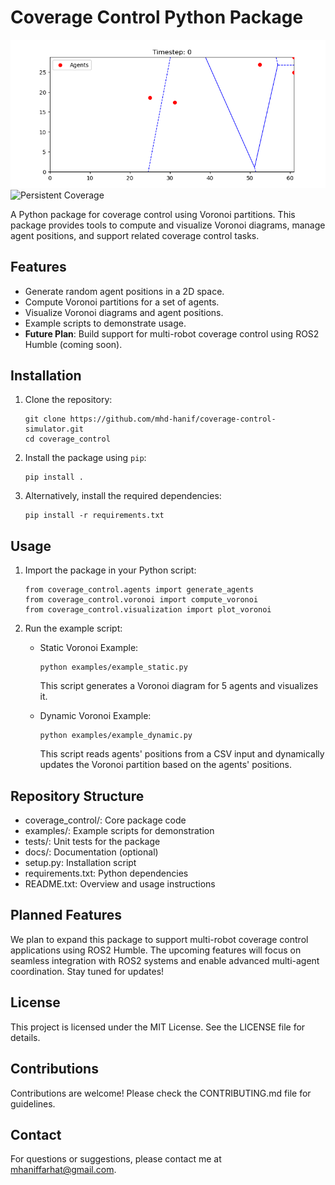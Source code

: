 Coverage Control Python Package
================================

![Voronoi Example](output/dynamic_voronoi_example.gif)
![Persistent Coverage](output/persistent_coverage_example.gif)

A Python package for coverage control using Voronoi partitions. This package provides tools to compute and visualize Voronoi diagrams, manage agent positions, and support related coverage control tasks.

Features
--------
- Generate random agent positions in a 2D space.
- Compute Voronoi partitions for a set of agents.
- Visualize Voronoi diagrams and agent positions.
- Example scripts to demonstrate usage.
- **Future Plan**: Build support for multi-robot coverage control using ROS2 Humble (coming soon).


Installation
------------
1. Clone the repository:

   ```
   git clone https://github.com/mhd-hanif/coverage-control-simulator.git
   cd coverage_control
   ```

2. Install the package using `pip`:

   ```
   pip install .
   ```

3. Alternatively, install the required dependencies:

   ```
   pip install -r requirements.txt
   ```

Usage
-----
1. Import the package in your Python script:

   ```
   from coverage_control.agents import generate_agents
   from coverage_control.voronoi import compute_voronoi
   from coverage_control.visualization import plot_voronoi
   ```

2. Run the example script:

   - Static Voronoi Example:
     ```
     python examples/example_static.py
     ```
     This script generates a Voronoi diagram for 5 agents and visualizes it.

   - Dynamic Voronoi Example:
     ```
     python examples/example_dynamic.py
     ```
     This script reads agents' positions from a CSV input and dynamically updates the Voronoi partition based on the agents' positions.

Repository Structure
--------------------
- coverage_control/: Core package code
- examples/: Example scripts for demonstration
- tests/: Unit tests for the package
- docs/: Documentation (optional)
- setup.py: Installation script
- requirements.txt: Python dependencies
- README.txt: Overview and usage instructions

Planned Features
----------------
We plan to expand this package to support multi-robot coverage control applications using ROS2 Humble. The upcoming features will focus on seamless integration with ROS2 systems and enable advanced multi-agent coordination. Stay tuned for updates!

License
-------
This project is licensed under the MIT License. See the LICENSE file for details.

Contributions
-------------
Contributions are welcome! Please check the CONTRIBUTING.md file for guidelines.

Contact
-------
For questions or suggestions, please contact me at mhaniffarhat@gmail.com.


